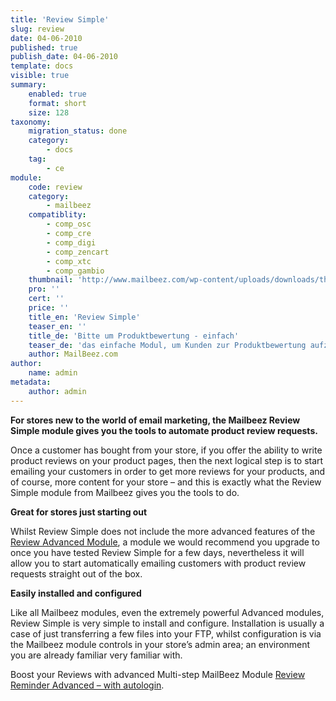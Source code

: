 ```yaml
---
title: 'Review Simple'
slug: review
date: 04-06-2010
published: true
publish_date: 04-06-2010
template: docs
visible: true
summary:
    enabled: true
    format: short
    size: 128
taxonomy:
    migration_status: done
    category:
        - docs
    tag:
        - ce
module:
    code: review
    category:
        - mailbeez
    compatiblity:
        - comp_osc
        - comp_cre
        - comp_digi
        - comp_zencart
        - comp_xtc
        - comp_gambio
    thumbnail: 'http://www.mailbeez.com/wp-content/uploads/downloads/thumbnails/2011/08/icon_322.png'
    pro: ''
    cert: ''
    price: ''
    title_en: 'Review Simple'
    teaser_en: ''
    title_de: 'Bitte um Produktbewertung - einfach'
    teaser_de: 'das einfache Modul, um Kunden zur Produktbewertung aufzufordern.'
    author: MailBeez.com
author:
    name: admin
metadata:
    author: admin
---
```


**For stores new to the world of email marketing, the Mailbeez Review Simple module gives you the tools to automate product review requests.**

Once a customer has bought from your store, if you offer the ability to write product reviews on your product pages, then the next logical step is to start emailing your customers in order to get more reviews for your products, and of course, more content for your store – and this is exactly what the Review Simple module from Mailbeez gives you the tools to do.

**Great for stores just starting out**

Whilst Review Simple does not include the more advanced features of the [Review Advanced Module](/documentation/mailbeez/review_advanced "Review Advanced"), a module we would recommend you upgrade to once you have tested Review Simple for a few days, nevertheless it will allow you to start automatically emailing customers with product review requests straight out of the box.

**Easily installed and configured**

Like all Mailbeez modules, even the extremely powerful Advanced modules, Review Simple is very simple to install and configure. Installation is usually a case of just transferring a few files into your FTP, whilst configuration is via the Mailbeez module controls in your store’s admin area; an environment you are already familiar very familiar with.

Boost your Reviews with advanced Multi-step MailBeez Module  [Review Reminder Advanced – with autologin](/documentation/mailbeez/review_advanced/ "Review Reminder Advanced – Autologin").
